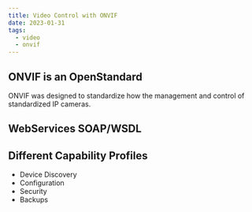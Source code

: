 ```yaml
---
title: Video Control with ONVIF
date: 2023-01-31
tags:
  - video
  - onvif
---
```


## ONVIF is an OpenStandard

ONVIF was designed to standardize how the management and control of standardized IP cameras.

## WebServices SOAP/WSDL

## Different Capability Profiles

- Device Discovery
- Configuration
- Security
- Backups

